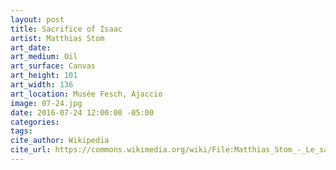 ```yaml
---
layout: post
title: Sacrifice of Isaac
artist: Matthias Stom
art_date:
art_medium: Oil
art_surface: Canvas
art_height: 101
art_width: 136
art_location: Musée Fesch, Ajaccio
image: 07-24.jpg
date: 2016-07-24 12:00:00 -05:00
categories:
tags:
cite_author: Wikipedia
cite_url: https://commons.wikimedia.org/wiki/File:Matthias_Stom_-_Le_sacrifice_d%27Abraham.jpg
---
```

